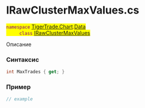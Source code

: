 
# IRawClusterMaxValues.cs
<mark style="color:purple;">`namespace` [TigerTrade.Chart](../../../../TigerTrade.Chart.md).[Data](../../../../TigerTrade.Chart/Data.md)  
&nbsp;&nbsp;&nbsp;&nbsp;&nbsp;&nbsp;&nbsp;&nbsp;&nbsp;`class` [IRawClusterMaxValues](../../IRawClusterMaxValues.cs.md)

Описание

### Синтаксис
```csharp
int MaxTrades { get; }
```
### Пример  
```csharp
// example
```
